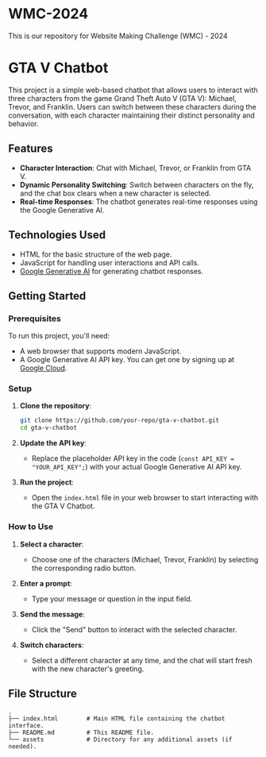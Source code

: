 # WMC-2024
This is our repository for Website Making Challenge (WMC) - 2024
# GTA V Chatbot

This project is a simple web-based chatbot that allows users to interact with three characters from the game Grand Theft Auto V (GTA V): Michael, Trevor, and Franklin. Users can switch between these characters during the conversation, with each character maintaining their distinct personality and behavior.

## Features

- **Character Interaction**: Chat with Michael, Trevor, or Franklin from GTA V.
- **Dynamic Personality Switching**: Switch between characters on the fly, and the chat box clears when a new character is selected.
- **Real-time Responses**: The chatbot generates real-time responses using the Google Generative AI.

## Technologies Used

- HTML for the basic structure of the web page.
- JavaScript for handling user interactions and API calls.
- [Google Generative AI](https://developers.generativeai.google) for generating chatbot responses.

## Getting Started

### Prerequisites

To run this project, you'll need:

- A web browser that supports modern JavaScript.
- A Google Generative AI API key. You can get one by signing up at [Google Cloud](https://cloud.google.com).

### Setup

1. **Clone the repository**:
    ```bash
    git clone https://github.com/your-repo/gta-v-chatbot.git
    cd gta-v-chatbot
    ```

2. **Update the API key**:
    - Replace the placeholder API key in the code (`const API_KEY = "YOUR_API_KEY";`) with your actual Google Generative AI API key.

3. **Run the project**:
    - Open the `index.html` file in your web browser to start interacting with the GTA V Chatbot.

### How to Use

1. **Select a character**:
   - Choose one of the characters (Michael, Trevor, Franklin) by selecting the corresponding radio button.

2. **Enter a prompt**:
   - Type your message or question in the input field.

3. **Send the message**:
   - Click the "Send" button to interact with the selected character.

4. **Switch characters**:
   - Select a different character at any time, and the chat will start fresh with the new character's greeting.

## File Structure

```plaintext
.
├── index.html        # Main HTML file containing the chatbot interface.
├── README.md         # This README file.
└── assets            # Directory for any additional assets (if needed).


